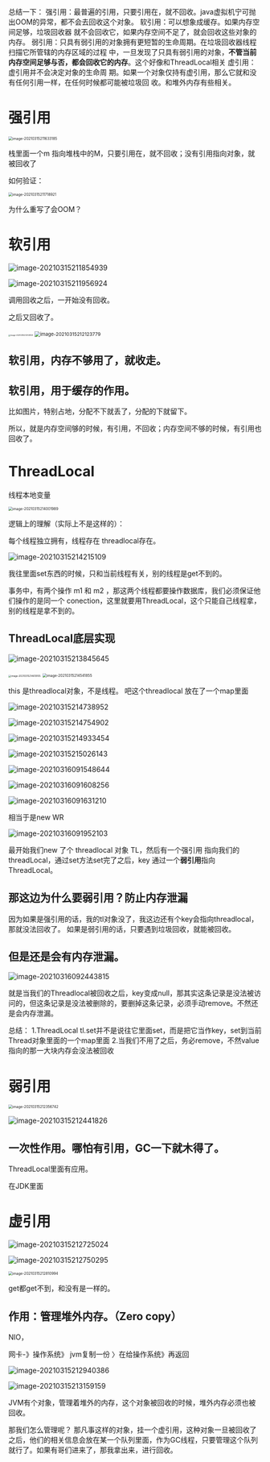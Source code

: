 总结一下：
强引用：最普遍的引用，只要引用在，就不回收。java虚拟机宁可抛出OOM的异常，都不会去回收这个对象。
软引用：可以想象成缓存。如果内存空间⾜够，垃圾回收器 就不会回收它，如果内存空间不⾜了，就会回收这些对象的内存。
弱引用：只具有弱引⽤的对象拥有更短暂的⽣命周期。在垃圾回收器线程扫描它所管辖的内存区域的过程 中，⼀旦发现了只具有弱引⽤的对象，**不管当前内存空间⾜够与否，都会回收它的内存**。这个好像和ThreadLocal相关
虚引用：虚引⽤并不会决定对象的⽣命周 期。如果⼀个对象仅持有虚引⽤，那么它就和没有任何引⽤⼀样，在任何时候都可能被垃圾回 收。和堆外内存有些相关。

# 强引用



<img src="强软弱虚四种引用.assets/image-20210315211633185.png" alt="image-20210315211633185" style="zoom:50%;" />

栈里面一个m 指向堆栈中的M，只要引用在，就不回收；没有引用指向对象，就被回收了

如何验证：

<img src="强软弱虚四种引用.assets/image-20210315211718921.png" alt="image-20210315211718921" style="zoom: 50%;" />

为什么重写了会OOM？



# 软引用

![image-20210315211854939](强软弱虚四种引用.assets/image-20210315211854939.png)



![image-20210315211956924](强软弱虚四种引用.assets/image-20210315211956924.png)

调用回收之后，一开始没有回收。

之后又回收了。

<img src="强软弱虚四种引用.assets/image-20210315212109128.png" alt="image-20210315212109128" style="zoom:25%;" />

<img src="强软弱虚四种引用.assets/image-20210315212123779.png" alt="image-20210315212123779" style="zoom: 67%;" />

## 软引用，内存不够用了，就收走。

## 软引用，用于缓存的作用。

 比如图片，特别占地，分配不下就丢了，分配的下就留下。

所以，就是内存空间够的时候，有引用，不回收；内存空间不够的时候，有引用也回收了。





# ThreadLocal

线程本地变量

<img src="强软弱虚四种引用.assets/image-20210315214001989.png" alt="image-20210315214001989" style="zoom:50%;" />

逻辑上的理解（实际上不是这样的）：

每个线程独立拥有，线程存在 threadlocal存在。

![image-20210315214215109](强软弱虚四种引用.assets/image-20210315214215109.png)

我往里面set东西的时候，只和当前线程有关，别的线程是get不到的。

事务中，有两个操作 m1 和 m2 ，那这两个线程都要操作数据库，我们必须保证他们操作的是同一个 conection，这里就要用ThreadLocal，这个只能自己线程拿，别的线程是拿不到的。



## ThreadLocal底层实现

![image-20210315213845645](强软弱虚四种引用.assets/image-20210315213845645.png)

<img src="强软弱虚四种引用.assets/image-20210315214619105.png" alt="image-20210315214619105" style="zoom:33%;" />

<img src="强软弱虚四种引用.assets/image-20210315214541855.png" alt="image-20210315214541855" style="zoom: 50%;" />

this 是threadlocal对象，不是线程。 吧这个threadlocal 放在了一个map里面

![image-20210315214738952](强软弱虚四种引用.assets/image-20210315214738952.png)

![image-20210315214754902](强软弱虚四种引用.assets/image-20210315214754902.png)

![image-20210315214933454](强软弱虚四种引用.assets/image-20210315214933454.png)



![image-20210315215026143](强软弱虚四种引用.assets/image-20210315215026143.png)



![image-20210316091548644](强软弱虚四种引用.assets/image-20210316091548644.png)

![image-20210316091608256](强软弱虚四种引用.assets/image-20210316091608256.png)

![image-20210316091631210](强软弱虚四种引用.assets/image-20210316091631210.png)

相当于是new WR

![image-20210316091952103](强软弱虚四种引用.assets/image-20210316091952103.png)

最开始我们new 了个 threadlocal 对象 TL，然后有一个强引用 指向我们的threadLocal，通过set方法set完了之后，key 通过一个**弱引用**指向ThreadLocal。

## 那这边为什么要弱引用？防止内存泄漏

因为如果是强引用的话，我的tl对象没了，我这边还有个key会指向threadlocal，那就没法回收了。 如果是弱引用的话，只要遇到垃圾回收，就能被回收。

## 但是还是会有内存泄漏。

![image-20210316092443815](强软弱虚四种引用.assets/image-20210316092443815.png)

就是当我们的Threadlocal被回收之后，key变成null，那其实这条记录是没法被访问的，但这条记录是没法被删除的，要删掉这条记录，必须手动remove。不然还是会内存泄漏。

总结：
  1.ThreadLocal tl.set并不是说往它里面set，而是把它当作key，set到当前Thread对象里面的一个map里面
2.当我们不用了之后，务必remove，不然value指向的那一大块内存会没法被回收



# 弱引用

<img src="强软弱虚四种引用.assets/image-20210315212356742.png" alt="image-20210315212356742" style="zoom:50%;" />

![image-20210315212441826](强软弱虚四种引用.assets/image-20210315212441826.png)

## 一次性作用。哪怕有引用，GC一下就木得了。

ThreadLocal里面有应用。

在JDK里面



# 虚引用

![image-20210315212725024](强软弱虚四种引用.assets/image-20210315212725024.png)

![image-20210315212750295](强软弱虚四种引用.assets/image-20210315212750295.png)

<img src="强软弱虚四种引用.assets/image-20210315212810994.png" alt="image-20210315212810994" style="zoom:50%;" />

get都get不到，和没有是一样的。

## 作用：管理堆外内存。（Zero copy）

NIO，

网卡-》操作系统》 jvm复制一份 〉在给操作系统》再返回 

![image-20210315212940386](强软弱虚四种引用.assets/image-20210315212940386.png)

![image-20210315213159159](强软弱虚四种引用.assets/image-20210315213159159.png)

JVM有个对象，管理着堆外的内存，这个对象被回收的时候，堆外内存必须也被回收。

那我们怎么管理呢？ 那凡事这样的对象，挂一个虚引用，这种对象一旦被回收了之后，他们的相关信息会放在某一个队列里面，作为GC线程，只要管理这个队列就行了。如果有哥们进来了，那我拿出来，进行回收。